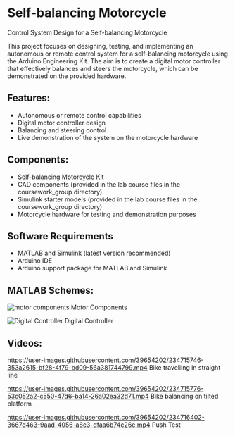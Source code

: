 # Self-balancing Motorcycle
 Control System Design for a Self-balancing Motorcycle

This project focuses on designing, testing, and implementing an autonomous or remote control system for a self-balancing motorcycle using the Arduino Engineering Kit. The aim is to create a digital motor controller that effectively balances and steers the motorcycle, which can be demonstrated on the provided hardware.

## Features:
- Autonomous or remote control capabilities
- Digital motor controller design
- Balancing and steering control
- Live demonstration of the system on the motorcycle hardware

## Components:
- Self-balancing Motorcycle Kit
- CAD components (provided in the lab course files in the coursework_group directory)
- Simulink starter models (provided in the lab course files in the coursework_group directory)
- Motorcycle hardware for testing and demonstration purposes

## Software Requirements
- MATLAB and Simulink (latest version recommended)
- Arduino IDE
- Arduino support package for MATLAB and Simulink

## MATLAB Schemes:

![motor components](https://user-images.githubusercontent.com/39654202/234714319-6cb79932-7e40-48d4-ba01-3572c7e7450a.jpg)
Motor Components

![Digital Controller](https://user-images.githubusercontent.com/39654202/234714342-b640c5d9-35b7-44da-b989-026fc56273ee.jpg)
Digital Controller

## Videos:

https://user-images.githubusercontent.com/39654202/234715746-353a2615-bf28-4f79-bd09-56a381744799.mp4
Bike travelling in straight line

https://user-images.githubusercontent.com/39654202/234715776-53c052a2-c550-47d6-ba14-26a02ea32d71.mp4
Bike balancing on tilted platform

https://user-images.githubusercontent.com/39654202/234716402-3667d463-9aad-4056-a8c3-dfaa6b74c26e.mp4
Push Test
